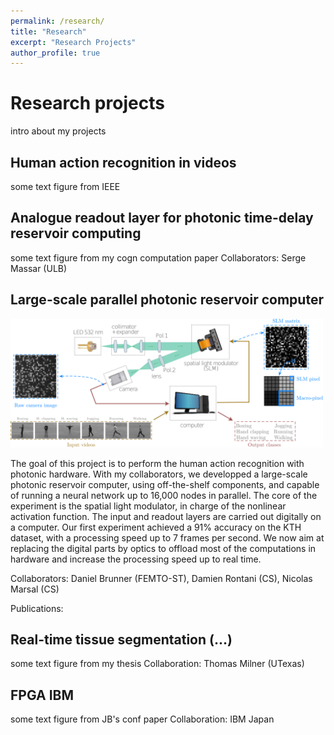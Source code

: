 ```yaml
---
permalink: /research/
title: "Research"
excerpt: "Research Projects"
author_profile: true
---
```


Research projects
=====
intro about my projects

Human action recognition in videos
-----
some text
figure from IEEE

Analogue readout layer for photonic time-delay reservoir computing
-----
some text
figure from my cogn computation paper
Collaborators: Serge Massar (ULB)

Large-scale parallel photonic reservoir computer
-----

<img src="/images/fig2_antonik2019human.png" alt="text" width="500">

The goal of this project is to perform the human action recognition with photonic hardware. With my collaborators, we developped a large-scale photonic reservoir computer, using off-the-shelf components, and capable of running a neural network up to 16,000 nodes in parallel. The core of the experiment is the spatial light modulator, in charge of the nonlinear activation function. The input and readout layers are carried out digitally on a computer. Our first experiment achieved a 91% accuracy on the KTH dataset, with a processing speed up to 7 frames per second. We now aim at replacing the digital parts by optics to offload most of the computations in hardware and increase the processing speed up to real time.

Collaborators: Daniel Brunner (FEMTO-ST), Damien Rontani (CS), Nicolas Marsal (CS)

Publications:

Real-time tissue segmentation (...)
-----
some text
figure from my thesis
Collaboration: Thomas Milner (UTexas)

FPGA IBM
-----
some text
figure from JB's conf paper
Collaboration: IBM Japan
